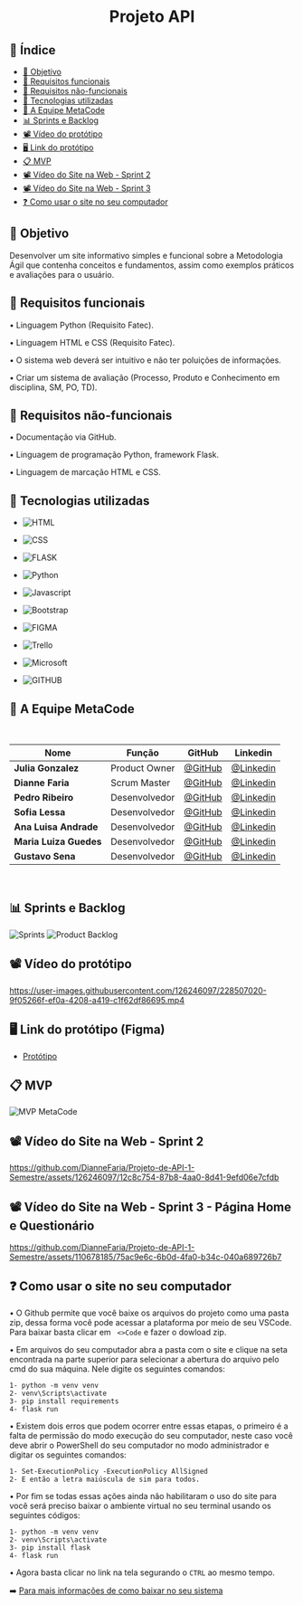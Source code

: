 <h1 align="center"> Projeto API </h1>

## 🔗 Índice
* [🎯 Objetivo](#-objetivo)
* [📍 Requisitos funcionais](#-requisitos-funcionais)
* [📍 Requisitos não-funcionais](#-requisitos-não-funcionais)
* [🔧 Tecnologias utilizadas](#-tecnologias-utilizadas)
* [👥 A Equipe MetaCode](#-a-equipe-metacode)
* [📊 Sprints e Backlog](#-sprints-e-backlog)
* [📽️ Vídeo do protótipo](#%EF%B8%8F-vídeo-do-protótipo)
* [🖥️ Link do protótipo](#%EF%B8%8F-link-do-protótipo-figma)
* [📋 MVP](#-mvp)
* [📽️ Vídeo do Site na Web - Sprint 2 ](#%EF%B8%8F-vídeo-do-site-na-web---sprint-2)
* [📽️ Vídeo do Site na Web - Sprint 3](#%EF%B8%8F-vídeo-do-site-na-web---sprint-3---página-home-e-questionário)
* [❓ Como usar o site no seu computador](#-como-usar-o-site-no-seu-computador)

## 🎯 Objetivo
 Desenvolver um site informativo simples e funcional sobre a Metodologia Ágil que contenha conceitos e fundamentos, assim como exemplos práticos e avaliações para o usuário.
 

## 📍 Requisitos funcionais
•	Linguagem Python (Requisito Fatec).

•	Linguagem HTML e CSS (Requisito Fatec).

•	O sistema web deverá ser intuitivo e não ter poluições de informações.

•	Criar um sistema de avaliação (Processo, Produto e Conhecimento em disciplina, SM, PO, TD).


## 📍 Requisitos não-funcionais

•	Documentação via GitHub.

•	Linguagem de programação Python, framework Flask.

•	Linguagem de marcação HTML e CSS.

## 🔧 Tecnologias utilizadas

- ![HTML](https://img.shields.io/badge/HTML5-E34F26?style=for-the-badge&logo=html5&logoColor=white)

- ![CSS](https://img.shields.io/badge/CSS-239120?&style=for-the-badge&logo=css3&logoColor=white)

- ![FLASK](https://img.shields.io/badge/Flask-000000?style=for-the-badge&logo=flask&logoColor=white) 

- ![Python](https://img.shields.io/badge/Python-14354C?style=for-the-badge&logo=python&logoColor=white)

- ![Javascript](https://img.shields.io/badge/JavaScript-F7DF1E?style=for-the-badge&logo=javascript&logoColor=black)

- ![Bootstrap](https://img.shields.io/badge/Bootstrap-563D7C?style=for-the-badge&logo=bootstrap&logoColor=white) 

- ![FIGMA](https://img.shields.io/badge/Figma-F24E1E?style=for-the-badge&logo=figma&logoColor=white)

- ![Trello](https://img.shields.io/badge/Trello-%23026AA7.svg?style=for-the-badge&logo=Trello&logoColor=white)

- ![Microsoft](https://img.shields.io/badge/Microsoft_Office-D83B01?style=for-the-badge&logo=microsoft-office&logoColor=white)

- ![GITHUB](https://img.shields.io/badge/GitHub-100000?style=for-the-badge&logo=github&logoColor=white)

## 👥 A Equipe MetaCode

<br>

|Nome|Função|GitHub|Linkedin|
| -------- |-------- |-------- |-------- |
|**Julia Gonzalez**|Product Owner|[@GitHub](https://github.com/juliagonzalezmoreira)|[@Linkedin](http://linkedin.com/in/julia-gonzalez-moreira)
|**Dianne Faria**|Scrum Master|[@GitHub](https://github.com/DianneFaria)|[@Linkedin](https://www.linkedin.com/in/dianne-faria-de-brito-099b3015b)
|**Pedro Ribeiro**|Desenvolvedor|[@GitHub](https://github.com/pedrohenribeiro)|[@Linkedin](https://www.linkedin.com/in/pedrohenribeiro1/)
|**Sofia Lessa**|Desenvolvedor|[@GitHub](https://github.com/sofialessaa)|[@Linkedin](https://www.linkedin.com/in/sofiamatoslessa/)
|**Ana Luisa Andrade**|Desenvolvedor|[@GitHub](https://github.com/LuisaAndrade28)|[@Linkedin](https://www.linkedin.com/in/ana-luisa-andrade-4a695526b)
|**Maria Luiza Guedes**|Desenvolvedor|[@GitHub](https://github.com/mluizaguedes)|[@Linkedin](https://www.linkedin.com/in/maria-luiza-a141b123b)
|**Gustavo Sena**|Desenvolvedor|[@GitHub](https://github.com/gustavosenamp)|[@Linkedin](https://www.linkedin.com/in/gustavo-sena-577045232)

</br>

## 📊 Sprints e Backlog

![Sprints](https://github.com/DianneFaria/Projeto-de-API-1-Semestre/assets/110678185/4749bd45-ae7a-42d7-a4a5-b374d10e40b7)
![Product Backlog](https://github.com/DianneFaria/Projeto-de-API-1-Semestre/assets/110678185/9dc0ab46-a460-4bab-90fd-976b066bac5c)

## 📽️ Vídeo do protótipo

https://user-images.githubusercontent.com/126246097/228507020-9f05266f-ef0a-4208-a419-c1f62df86695.mp4

## 🖥️ Link do protótipo (Figma)

* [Protótipo](https://www.figma.com/file/T4KKC2PIVHAnsGjgjj3TVS/prototipo-1?node-id=0%3A1&t=O0UuSYhXF8PWarEb-1)

## 📋 MVP

![MVP MetaCode](https://github.com/DianneFaria/Projeto-de-API-1-Semestre/assets/127700485/75c29b39-c591-47b6-aa2a-9a115edbf06d)


## 📽️ Vídeo do Site na Web - Sprint 2 

https://github.com/DianneFaria/Projeto-de-API-1-Semestre/assets/126246097/12c8c754-87b8-4aa0-8d41-9efd06e7cfdb

## 📽️ Vídeo do Site na Web - Sprint 3 - Página Home e Questionário

https://github.com/DianneFaria/Projeto-de-API-1-Semestre/assets/110678185/75ac9e6c-6b0d-4fa0-b34c-040a689726b7

## ❓ Como usar o site no seu computador 
•  O Github permite que você baixe os arquivos do projeto como uma pasta zip, dessa forma você pode acessar a plataforma por meio de seu VSCode. Para baixar basta clicar em ``` <>Code```  e fazer o dowload zip.

• Em arquivos do seu computador abra a pasta com o site e clique na seta encontrada na parte superior para selecionar a abertura do arquivo pelo cmd do sua máquina. Nele digite os seguintes comandos:
``` 
1- python -m venv venv 
2- venv\Scripts\activate
3- pip install requirements 
4- flask run 
```
• Existem dois erros que podem ocorrer entre essas etapas,  o primeiro é a falta de permissão do modo execução do seu computador, neste caso você deve abrir o PowerShell do seu computador no modo administrador e digitar os seguintes comandos:
``` 
1- Set-ExecutionPolicy -ExecutionPolicy AllSigned
2- E então a letra maiúscula de sim para todos.
``` 

• Por fim se todas essas ações ainda não habilitaram o uso do site para você será preciso baixar o ambiente virtual no seu terminal usando os seguintes códigos: 
```
1- python -m venv venv 
2- venv\Scripts\activate
3- pip install flask 
4- flask run 
```
• Agora basta clicar no link na tela segurando o ```CTRL``` ao mesmo tempo.

➡️ [Para mais informações de como baixar no seu sistema](https://www.canva.com/design/DAFiE1vqlmQ/6IqE6Fc2fPqaQGqlcrIAeA/edit?utm_content=DAFiE1vqlmQ&utm_campaign=designshare&utm_medium=link2&utm_source=sharebutton)
